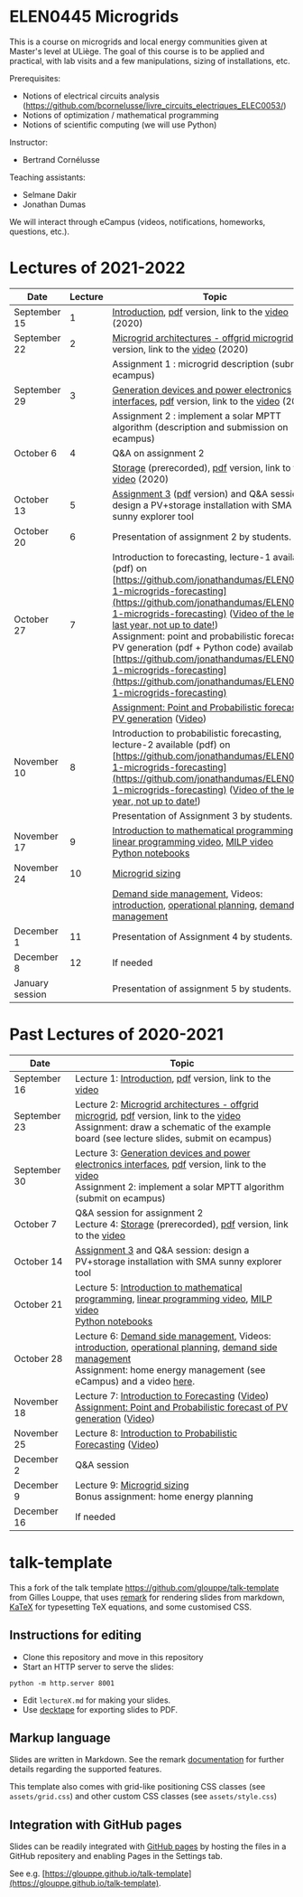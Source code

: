 # ELEN0445 Microgrids

This is a course on microgrids and local energy communities given at Master's level at ULiège.
The goal of this course is to be applied and practical, with lab visits and a few manipulations, sizing of installations, etc.

Prerequisites: 
 - Notions of electrical circuits analysis (https://github.com/bcornelusse/livre_circuits_electriques_ELEC0053/)
 - Notions of optimization / mathematical programming
 - Notions of scientific computing (we will use Python)

Instructor: 
 - Bertrand Cornélusse

Teaching assistants:
 - Selmane Dakir
 - Jonathan Dumas

We will interact through eCampus (videos, notifications, homeworks, questions, etc.). 

# Lectures of 2021-2022
| Date | Lecture | Topic |
| --- | --- | --- |
| September 15 | 1 | [Introduction](https://bcornelusse.github.io/ELEN0445-microgrids/?p=introduction.md), [pdf](pdf/introduction.pdf) version, link to the [video](https://vimeo.com/458482575/aff88eb6bf) (2020) |
| September 22 | 2 |  [Microgrid architectures - offgrid microgrid](https://bcornelusse.github.io/ELEN0445-microgrids/?p=architectures.md), [pdf](pdf/architectures.pdf) version, link to the [video](https://vimeo.com/461332158/b11a5a74c7) (2020)|
|              |   |Assignment 1 : microgrid description (submit on ecampus)|
| September 29 | 3 | [Generation devices and power electronics interfaces](https://bcornelusse.github.io/ELEN0445-microgrids/?p=devices_and_interfaces.md), [pdf](pdf/devices_and_interfaces.pdf) version, link to the [video](https://vimeo.com/463509021/fd2d2a877e) (2020)|
|              |   | Assignment 2 : implement a solar MPTT algorithm (description and submission on ecampus)|
| October 6    | 4 | Q&A on assignment 2 |
|              |   | [Storage](https://bcornelusse.github.io/ELEN0445-microgrids/?p=storage.md) (prerecorded), [pdf](pdf/storage.pdf) version, link to the [video](https://vimeo.com/463823298/f6561ddd30) (2020) |
| October 13   | 5  | [Assignment 3](https://bcornelusse.github.io/ELEN0445-microgrids/?p=PV_design.md) ([pdf](pdf/PV_design.pdf) version) and Q&A session: design a PV+storage installation with SMA sunny explorer tool|
| October 20   | 6  | Presentation of assignment 2 by students. |
| October 27   | 7  | Introduction to forecasting, lecture-1 available (pdf) on [https://github.com/jonathandumas/ELEN0445-1-microgrids-forecasting](https://github.com/jonathandumas/ELEN0445-1-microgrids-forecasting) ([Video of the lecture last year, not up to date!](https://www.youtube.com/channel/UCpgd8WMQXcXkMw1KCsXdPhA)) <br> Assignment: point and probabilistic forecast of PV generation (pdf + Python code) available on [https://github.com/jonathandumas/ELEN0445-1-microgrids-forecasting](https://github.com/jonathandumas/ELEN0445-1-microgrids-forecasting)|
|              |    | [Assignment: Point and Probabilistic forecast of PV generation](https://github.com/jonathandumas/ELEN0445-1-microgrids-forecasting) ([Video](https://youtu.be/lppy-atOisM)) |
| November 10  | 8 | Introduction to probabilistic forecasting, lecture-2 available (pdf) on [https://github.com/jonathandumas/ELEN0445-1-microgrids-forecasting](https://github.com/jonathandumas/ELEN0445-1-microgrids-forecasting) ([Video of the lecture year, not up to date!](https://youtu.be/-I_uPhs76Xk)) |
|              |   | Presentation of Assignment 3 by students. |
| November 17  | 9 | [Introduction to mathematical programming](https://bcornelusse.github.io/ELEN0445-microgrids/pdf/intro_math_programming-v1.pdf), [linear programming video](https://vimeo.com/470341870/615ef20e80), [MILP video](https://vimeo.com/470525624/7fdaadad42) <br> [Python notebooks](notebooks/) |
| November 24  | 10 | [Microgrid sizing ](https://bcornelusse.github.io/ELEN0445-microgrids/pdf/ELEN0445-1-microgrids-5-sizing_a_microgrid-v4.pdf) |
|              |    | [Demand side management](https://bcornelusse.github.io/ELEN0445-microgrids/pdf/planning_and_demand_side_management.pdf), Videos: [introduction](https://vimeo.com/472957961/e8b30191ef), [operational planning](https://vimeo.com/472974147/dde178a9a6), [demand side management](https://vimeo.com/473025149/af239bec55)
| December 1   | 11 | Presentation of Assignment 4 by students.  |
| December 8   | 12 | If needed |
| January session  |  | Presentation of assignment 5 by students. |



# Past Lectures of 2020-2021

| Date | Topic |
| --- | --- |
| September 16 | Lecture 1: [Introduction](https://bcornelusse.github.io/ELEN0445-microgrids/?p=introduction.md), [pdf](pdf/introduction.pdf) version, link to the [video](https://vimeo.com/458482575/aff88eb6bf) |
| September 23 | Lecture 2: [Microgrid architectures - offgrid microgrid](https://bcornelusse.github.io/ELEN0445-microgrids/?p=architectures.md), [pdf](pdf/architectures.pdf) version, link to the [video](https://vimeo.com/461332158/b11a5a74c7) <br> Assignment: draw a schematic of the example board (see lecture slides, submit on ecampus)|
| September 30 | Lecture 3: [Generation devices and power electronics interfaces](https://bcornelusse.github.io/ELEN0445-microgrids/?p=devices_and_interfaces.md), [pdf](pdf/devices_and_interfaces.pdf) version, link to the [video](https://vimeo.com/463509021/fd2d2a877e)<br> Assignment 2: implement a solar MPTT algorithm  (submit on ecampus)|
| October 7 | Q&A session for assignment 2 <br> Lecture 4: [Storage](https://bcornelusse.github.io/ELEN0445-microgrids/?p=storage.md) (prerecorded), [pdf](pdf/storage.pdf) version, link to the [video](https://vimeo.com/463823298/f6561ddd30) |
| October 14 | [Assignment 3](https://bcornelusse.github.io/ELEN0445-microgrids/?p=PV_design.md) and Q&A session: design a PV+storage installation with SMA sunny explorer tool |
| October 21 | Lecture 5: [Introduction to mathematical programming](https://bcornelusse.github.io/ELEN0445-microgrids/pdf/intro_math_programming-v1.pdf), [linear programming video](https://vimeo.com/470341870/615ef20e80), [MILP video](https://vimeo.com/470525624/7fdaadad42) <br> [Python notebooks](notebooks/) |
| October 28 | Lecture 6: [Demand side management](https://bcornelusse.github.io/ELEN0445-microgrids/pdf/planning_and_demand_side_management.pdf), Videos: [introduction](https://vimeo.com/472957961/e8b30191ef), [operational planning](https://vimeo.com/472974147/dde178a9a6), [demand side management](https://vimeo.com/473025149/af239bec55) <br> Assignment: home energy management (see eCampus) and a video [here](https://vimeo.com/473410170/f58100565f).| 
| November 18 | Lecture 7: [Introduction to Forecasting](pdf/2020-ELEN0445-1-microgrids-forecasting-lesson-1.pdf) ([Video](https://www.youtube.com/channel/UCpgd8WMQXcXkMw1KCsXdPhA)) <br> [Assignment: Point and Probabilistic forecast of PV generation](pdf/2020-ELEN0445-1-microgrids-forecasting-assignement.pdf) ([Video](https://youtu.be/lppy-atOisM))|
| November 25 | Lecture 8: [Introduction to Probabilistic Forecasting](pdf/2020-ELEN0445-1-microgrids-forecasting-lesson-2.pdf) ([Video](https://youtu.be/-I_uPhs76Xk)) |
| December 2 |  Q&A session |
| December 9 | Lecture 9: [Microgrid sizing ](https://bcornelusse.github.io/ELEN0445-microgrids/pdf/ELEN0445-1-microgrids-5-sizing_a_microgrid-v4.pdf)  <br> Bonus assignment: home energy planning |
| December 16 | If needed |


# talk-template

This a fork of the talk template https://github.com/glouppe/talk-template from Gilles Louppe, that uses [remark](https://github.com/gnab/remark) for rendering slides from markdown, [KaTeX](https://github.com/Khan/KaTeX) for typesetting TeX equations, and some customised CSS.

## Instructions for editing

- Clone this repository and move in this repository
- Start an HTTP server to serve the slides:
```
python -m http.server 8001
```
- Edit `lectureX.md` for making your slides.
- Use [decktape](https://github.com/astefanutti/decktape) for exporting slides to PDF.

## Markup language

Slides are written in Markdown. See the remark [documentation](https://github.com/gnab/remark/wiki/Markdown) for further details regarding the supported features.

This template also comes with grid-like positioning CSS classes (see `assets/grid.css`) and other custom CSS classes (see `assets/style.css`)

## Integration with GitHub pages

Slides can be readily integrated with [GitHub pages](https://pages.github.com/) by hosting the files in a GitHub repositery and enabling Pages in the Settings tab.

See e.g. [https://glouppe.github.io/talk-template](https://glouppe.github.io/talk-template). 
